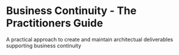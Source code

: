 # Business Continuity - The Practitioners Guide  

A practical approach to create and maintain architectual deliverables supporting business continuity  
